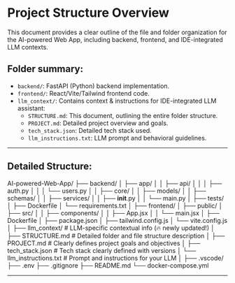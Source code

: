 # Project Structure Overview

This document provides a clear outline of the file and folder organization for the AI-powered Web App, including backend, frontend, and IDE-integrated LLM contexts.

## Folder summary:

- `backend/`: FastAPI (Python) backend implementation.
- `frontend/`: React/Vite/Tailwind frontend code.
- `llm_context/`: Contains context & instructions for IDE-integrated LLM assistant:
  - `STRUCTURE.md`: This document, outlining the entire folder structure.
  - `PROJECT.md`: Detailed project overview and goals.
  - `tech_stack.json`: Detailed tech stack used.
  - `llm_instructions.txt`: LLM prompt and behavioral guidelines.

---

## Detailed Structure:

AI-powered-Web-App/
├── backend/
│   ├── app/
│   │   ├── api/
│   │   │   ├── auth.py
│   │   │   └── users.py
│   │   ├── core/
│   │   ├── models/
│   │   ├── schemas/
│   │   ├── services/
│   │   ├── __init__.py
│   │   └── main.py
│   ├── tests/
│   ├── Dockerfile
│   └── requirements.txt
│
├── frontend/
│   ├── public/
│   ├── src/
│   │   ├── components/
│   │   ├── App.jsx
│   │   └── main.jsx
│   ├── Dockerfile
│   ├── package.json
│   ├── tailwind.config.js
│   └── vite.config.js
│
├── llm_context/                 # LLM-specific contextual info (🔥 newly updated!)
│   ├── STRUCTURE.md             # Detailed folder and file structure description
│   ├── PROJECT.md               # Clearly defines project goals and objectives
│   ├── tech_stack.json          # Tech stack clearly defined with versions
│   └── llm_instructions.txt     # Prompt and instructions for your LLM
│
├── .vscode/
├── .env
├── .gitignore
├── README.md
└── docker-compose.yml

---
